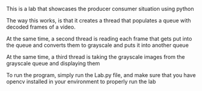 This is a lab that showcases the producer consumer situation using python

The way this works, is that it creates a thread that populates a queue with decoded frames of a video.

At the same time, a second thread is reading each frame that gets put into the queue and converts them to grayscale and puts it into another queue

At the same time, a third thread is taking the grayscale images from the grayscale queue and displaying them

To run the program, simply run the Lab.py file, and make sure that you have opencv installed in your environment to properly run the lab
